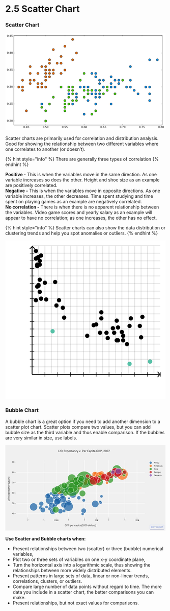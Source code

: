 # 2.5 Scatter Chart

### Scatter Chart

![](../../.gitbook/assets/scatter.png)

Scatter charts are primarily used for correlation and distribution analysis. Good for showing the relationship between two different variables where one correlates to another \(or doesn’t\).

{% hint style="info" %}
There are generally three types of correlation
{% endhint %}

**Positive -** This is when the variables move in the same direction. As one variable increases so does the other. Height and shoe size as an example are positively correlated.  
**Negative -** This is when the variables move in opposite directions. As one variable increases, the other decreases. Time spent studying and time spent on playing games as an example are negatively correlated.  
**No correlation -** There is when there is no apparent relationship between the variables. Video game scores and yearly salary as an example will appear to have no correlation; as one increases, the other has no effect.

{% hint style="info" %}
Scatter charts can also show the data distribution or clustering trends and help you spot anomalies or outliers.
{% endhint %}

![Anomaly detection](../../.gitbook/assets/c94dd697b0b61aa8868c93eadfce4ddb52ff7f55.svg)

### Bubble Chart

A bubble chart is a great option if you need to add another dimension to a scatter plot chart. Scatter plots compare two values, but you can add bubble size as the third variable and thus enable comparison. If the bubbles are very similar in size, use labels.

![Source: Gapminder.org](../../.gitbook/assets/1_gowqnx7x_unif77fzjoucg.jpg)

**Use Scatter and Bubble charts when:**

* Present relationships between two \(scatter\) or three \(bubble\) numerical variables,
* Plot two or three sets of variables on one x-y coordinate plane,
* Turn the horizontal axis into a logarithmic scale, thus showing the relationships between more widely distributed elements.
* Present patterns in large sets of data, linear or non-linear trends, correlations, clusters, or outliers.
* Compare large number of data points without regard to time. The more data you include in a scatter chart, the better comparisons you can make.
* Present relationships, but not exact values for comparisons.

